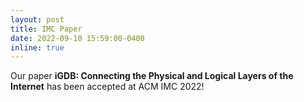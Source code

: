 ```yaml
---
layout: post
title: IMC Paper
date: 2022-09-10 15:59:00-0400
inline: true
---
```


Our paper **iGDB: Connecting the Physical and Logical Layers of the Internet** has been accepted at ACM IMC 2022!

